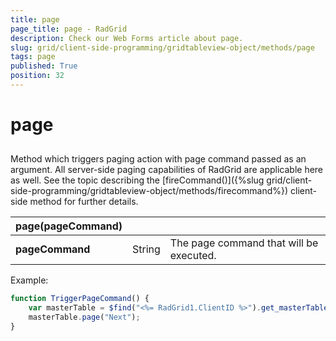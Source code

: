```yaml
---
title: page
page_title: page - RadGrid
description: Check our Web Forms article about page.
slug: grid/client-side-programming/gridtableview-object/methods/page
tags: page
published: True
position: 32
---
```


# page



## 

Method which triggers paging action with page command passed as an argument. All server-side paging capabilities of RadGrid are applicable here as well. See the topic describing the [fireCommand()]({%slug grid/client-side-programming/gridtableview-object/methods/firecommand%}) client-side method for further details.


|  **page(pageCommand)**  |  |  |
| ------ | ------ | ------ |
| **pageCommand** |String|The page command that will be executed.|

Example:

````JavaScript
function TriggerPageCommand() {
    var masterTable = $find("<%= RadGrid1.ClientID %>").get_masterTableView();
    masterTable.page("Next");
}
````


